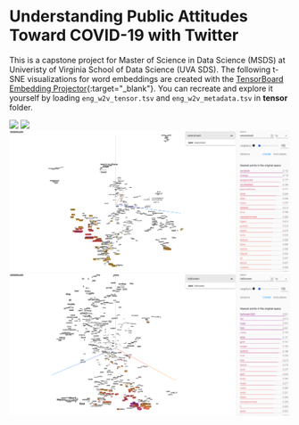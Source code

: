 # Understanding Public Attitudes Toward COVID-19 with Twitter


This is a capstone project for Master of Science in Data Science (MSDS) at Univeristy of Virginia School of Data Science (UVA SDS).
The following t-SNE visualizations for word embeddings are created with the [TensorBoard Embedding Projector](http://projector.tensorflow.org/){:target="_blank"}.
You can recreate and explore it yourself by loading `eng_w2v_tensor.tsv` and `eng_w2v_metadata.tsv` in **tensor** folder.

![](gif/TensorFlowEmbeddingProjector_00.gif)
![](gif/TensorFlowEmbeddingProjector_03.gif)
![](gif/TensorFlowEmbeddingProjector_01.gif)
![](gif/TensorFlowEmbeddingProjector_02.gif)
